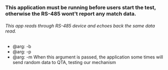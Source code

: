 ### This application must be running before users start the test, otherwise the RS-485 wont't report any match data.

###### This app reads through RS-485 device and echoes back the same data read.

  - @arg: -b <Baud Rate>
  - @arg: -p <Serial Port Device>
  - @arg: -m When this argument is passed, the application some times will send random data to QTA, testing our mechanism 